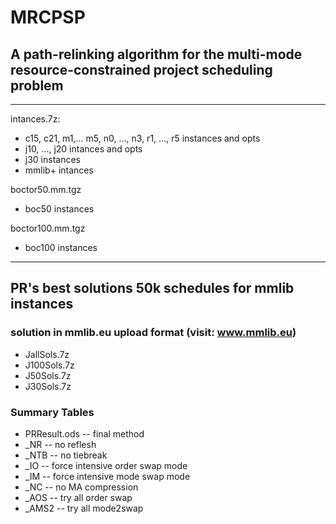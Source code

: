 # MRCPSP
## A path-relinking algorithm for the multi-mode resource-constrained project scheduling problem

---
intances.7z:
  * c15, c21, m1,... m5, n0, ..., n3, r1, ..., r5 instances and opts
  * j10, ..., j20 intances and opts
  * j30 instances
  * mmlib+ intances
  
boctor50.mm.tgz
  * boc50 instances
  
boctor100.mm.tgz
  * boc100 instances
---
## PR's  best solutions 50k schedules for mmlib instances
### solution in mmlib.eu upload format (visit: www.mmlib.eu)
 * JallSols.7z
 * J100Sols.7z
 * J50Sols.7z
 * J30Sols.7z
### Summary Tables
 * PRResult.ods -- final method
 * _NR -- no reflesh
 * _NTB -- no tiebreak
 * _IO -- force intensive order swap mode
 * _IM -- force intensive mode swap mode
 * _NC -- no MA compression 
 * _AOS -- try all order swap
 * _AMS2 -- try all mode2swap
